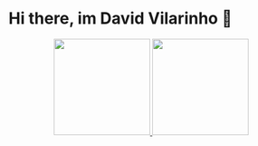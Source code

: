 # Hi there, im David Vilarinho 👋

<div align="center">
  <a href="https://github.com/vilarinho23">
  <img height="170em" src="https://github-readme-stats.vercel.app/api?username=vilarinho23&hide=issues,prs&show_icons=true&theme=dark&include_all_commits=true&count_private=true"/> 
  <img height="170em" src="https://github-readme-stats.vercel.app/api/top-langs/?username=vilarinho23&layout=compact&langs_count=7&theme=dark"/>
</div>
